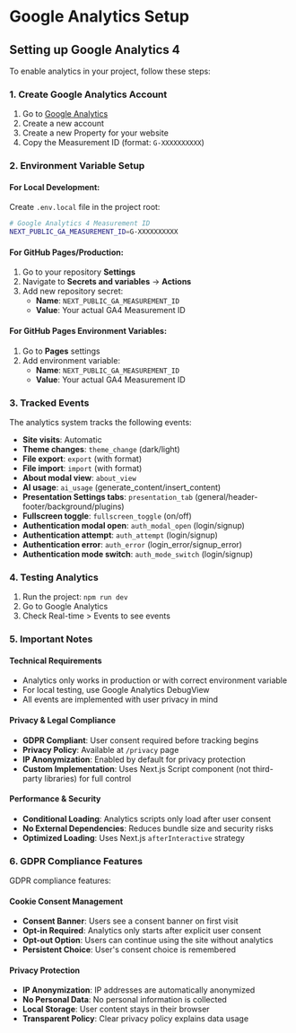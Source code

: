 # Google Analytics Setup

## Setting up Google Analytics 4

To enable analytics in your project, follow these steps:

### 1. Create Google Analytics Account

1. Go to [Google Analytics](https://analytics.google.com/)
2. Create a new account
3. Create a new Property for your website
4. Copy the Measurement ID (format: `G-XXXXXXXXXX`)

### 2. Environment Variable Setup

#### For Local Development:

Create `.env.local` file in the project root:

```bash
# Google Analytics 4 Measurement ID
NEXT_PUBLIC_GA_MEASUREMENT_ID=G-XXXXXXXXXX
```

#### For GitHub Pages/Production:

1. Go to your repository **Settings**
2. Navigate to **Secrets and variables** → **Actions**
3. Add new repository secret:
   - **Name**: `NEXT_PUBLIC_GA_MEASUREMENT_ID`
   - **Value**: Your actual GA4 Measurement ID

#### For GitHub Pages Environment Variables:

1. Go to **Pages** settings
2. Add environment variable:
   - **Name**: `NEXT_PUBLIC_GA_MEASUREMENT_ID`
   - **Value**: Your actual GA4 Measurement ID

### 3. Tracked Events

The analytics system tracks the following events:

- **Site visits**: Automatic
- **Theme changes**: `theme_change` (dark/light)
- **File export**: `export` (with format)
- **File import**: `import` (with format)
- **About modal view**: `about_view`
- **AI usage**: `ai_usage` (generate_content/insert_content)
- **Presentation Settings tabs**: `presentation_tab` (general/header-footer/background/plugins)
- **Fullscreen toggle**: `fullscreen_toggle` (on/off)
- **Authentication modal open**: `auth_modal_open` (login/signup)
- **Authentication attempt**: `auth_attempt` (login/signup)
- **Authentication error**: `auth_error` (login_error/signup_error)
- **Authentication mode switch**: `auth_mode_switch` (login/signup)

### 4. Testing Analytics

1. Run the project: `npm run dev`
2. Go to Google Analytics
3. Check Real-time > Events to see events

### 5. Important Notes

#### Technical Requirements

- Analytics only works in production or with correct environment variable
- For local testing, use Google Analytics DebugView
- All events are implemented with user privacy in mind

#### Privacy & Legal Compliance

- **GDPR Compliant**: User consent required before tracking begins
- **Privacy Policy**: Available at `/privacy` page
- **IP Anonymization**: Enabled by default for privacy protection
- **Custom Implementation**: Uses Next.js Script component (not third-party libraries) for full control

#### Performance & Security

- **Conditional Loading**: Analytics scripts only load after user consent
- **No External Dependencies**: Reduces bundle size and security risks
- **Optimized Loading**: Uses Next.js `afterInteractive` strategy

### 6. GDPR Compliance Features

GDPR compliance features:

#### Cookie Consent Management

- **Consent Banner**: Users see a consent banner on first visit
- **Opt-in Required**: Analytics only starts after explicit user consent
- **Opt-out Option**: Users can continue using the site without analytics
- **Persistent Choice**: User's consent choice is remembered

#### Privacy Protection

- **IP Anonymization**: IP addresses are automatically anonymized
- **No Personal Data**: No personal information is collected
- **Local Storage**: User content stays in their browser
- **Transparent Policy**: Clear privacy policy explains data usage
